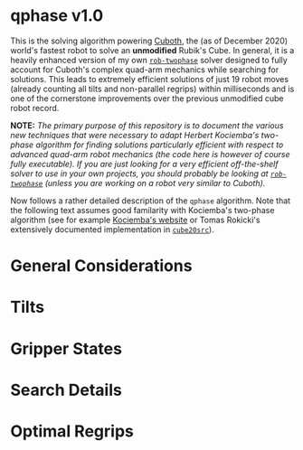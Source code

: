 # qphase v1.0

This is the solving algorithm powering [Cuboth](), the (as of December 2020) world's fastest robot to solve an **unmodified** Rubik's Cube. In general, it is a heavily enhanced version of my own [`rob-twophase`](https://github.com/efrantar/rob-twophase) solver designed to fully account for Cuboth's complex quad-arm mechanics while searching for solutions. This leads to extremely efficient solutions of just 19 robot moves (already counting all tilts and non-parallel regrips) within milliseconds and is one of the cornerstone improvements over the previous unmodified cube robot record.

**NOTE:** *The primary purpose of this repository is to document the various new techniques that were necessary to adapt Herbert Kociemba's two-phase algorithm for finding solutions particularly efficient with respect to advanced quad-arm robot mechanics (the code here is however of course fully executable). If you are just looking for a very efficient off-the-shelf solver to use in your own projects, you should probably be looking at [`rob-twophase`](https://github.com/efrantar/rob-twophase) (unless you are working on a robot very similar to Cuboth).*

Now follows a rather detailed description of the `qphase` algorithm. Note that the following text assumes good familarity with Kociemba's two-phase algorithm (see for example [Kociemba's website](http://kociemba.org/cube.htm) or Tomas Rokicki's extensively documented implementation in [`cube20src`](http://kociemba.org/cube.htm)).

# General Considerations

# Tilts

# Gripper States

# Search Details

# Optimal Regrips
